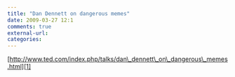 ```yaml
---
title: "Dan Dennett on dangerous memes"
date: 2009-03-27 12:1
comments: true
external-url:
categories:
---
```

[http://www.ted.com/index.php/talks/dan\_dennett\_on\_dangerous\_memes.html][1]

  [1]: http://www.ted.com/index.php/talks/dan_dennett_on_dangerous_memes.html
